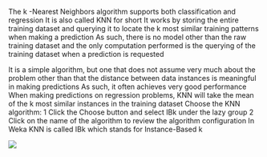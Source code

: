 The k -Nearest Neighbors algorithm supports both classification and regression It is also called
KNN for short It works by storing the entire training dataset and querying it to locate the k
most similar training patterns when making a prediction As such, there is no model other than
the raw training dataset and the only computation performed is the querying of the training
dataset when a prediction is requested

It is a simple algorithm, but one that does not assume very much about the problem other
than that the distance between data instances is meaningful in making predictions As such, it
often achieves very good performance When making predictions on regression problems, KNN
will take the mean of the k most similar instances in the training dataset Choose the KNN
algorithm:
1 Click the Choose button and select IBk under the lazy group
2 Click on the name of the algorithm to review the algorithm configuration
In Weka KNN is called IBk which stands for Instance-Based k

![](https://github.com/fenago/katacoda-scenarios/raw/master/machine-learning-mastery-weka/machine-learning-mastery-weka-chapter-18/steps/images/93.png)
